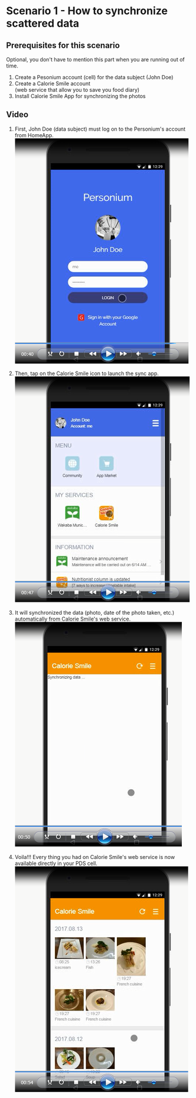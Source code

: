 # Scenario 1 - How to synchronize scattered data  
## Prerequisites for this scenario  
Optional, you don't have to mention this part when you are running out of time.    

1. Create a Pesonium account (cell) for the data subject (John Doe)  
1. Create a Calorie Smile account  
(web service that allow you to save you food diary)   
1. Install Calorie Smile App for synchronizing the photos  

## Video  
1. First, John Doe (data subject) must log on to the Personium's account from HomeApp.  
![HomeApp login screen](img/HomeApp_Login.PNG)  

1. Then, tap on the Calorie Smile icon to launch the sync app.  
![Launch Calorie Smile App](img/Launch_CalorieSmileApp.PNG)  

1. It will synchronized the data (photo, date of the photo taken, etc.) automatically from Calorie Smile's web service.  
![Data synching](img/Sync_data.PNG)  

1. Voila!!! Every thing you had on Calorie Smile's web service is now available directly in your PDS cell.  
![Food diaries](img/FoodDiary_Photos.PNG)  
